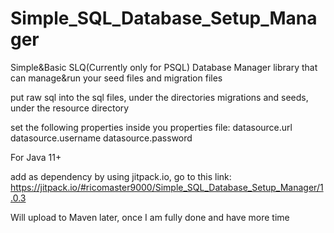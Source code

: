 # Simple_SQL_Database_Setup_Manager
Simple&Basic SLQ(Currently only for PSQL) Database Manager library that can manage&run your seed files and migration files

put raw sql into the sql files, under the directories migrations and seeds, under the resource directory

set the following properties inside you properties file:
datasource.url
datasource.username
datasource.password

For Java 11+

add as dependency by using jitpack.io, go to this link: https://jitpack.io/#ricomaster9000/Simple_SQL_Database_Setup_Manager/1.0.3

Will upload to Maven later, once I am fully done and have more time
